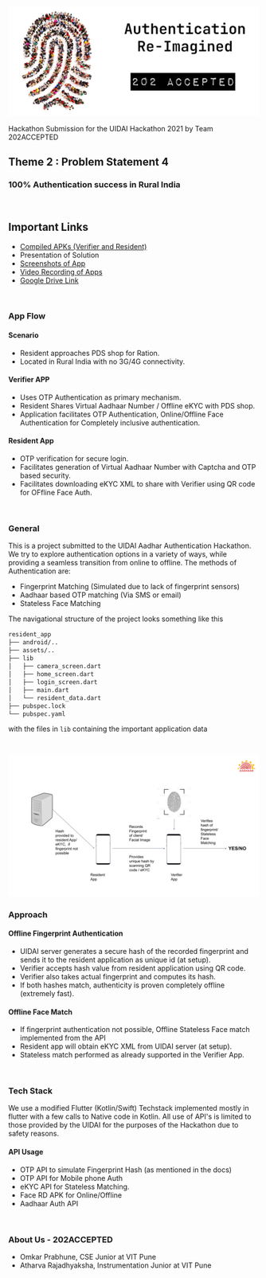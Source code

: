 ![Banner](banner.png)

Hackathon Submission for the UIDAI Hackathon 2021 by Team 202ACCEPTED

## Theme 2 : Problem Statement 4
### 100% Authentication success in Rural India

<br>

## Important Links

* [Compiled APKs (Verifier and Resident)](https://drive.google.com/drive/folders/1Nm-D_hOP8DvX-84G0MmmSq87CFw2rvel?usp=sharing)
* Presentation of Solution
* [Screenshots of App](https://drive.google.com/drive/folders/1yqrvqmFdz82PvhLRp3VgP-M9xBx-h8UG?usp=sharing)
* [Video Recording of Apps](https://drive.google.com/drive/folders/1322cyvZyhc_71UxXgd9phQR2dFMM7lZ2?usp=sharing)
* [Google Drive Link](https://drive.google.com/drive/u/1/folders/1UCbi8d1H3KmbGus2gnI6PwYWdqzX4PD0)


<br>

###  App Flow 

#### Scenario
* Resident approaches PDS shop for Ration.
* Located in Rural India with no 3G/4G connectivity.

#### Verifier APP
* Uses OTP Authentication as primary mechanism.
* Resident Shares Virtual Aadhaar Number / Offline eKYC with PDS shop.
* Application facilitates OTP Authentication, Online/Offline Face Authentication for Completely inclusive authentication.

#### Resident App
* OTP verification for secure login.
* Facilitates generation of Virtual Aadhaar Number with Captcha and OTP based security.
* Facilitates downloading eKYC XML to share with Verifier using QR code for OFfline Face Auth.

<br>

### General

This is a project submitted to the UIDAI Aadhar Authentication Hackathon. We try to explore authentication options in a variety of ways, while providing a seamless transition from online to offline. The methods of Authentication are:
- Fingerprint Matching (Simulated due to lack of fingerprint sensors)
- Aadhaar based OTP matching (Via SMS or email)
- Stateless Face Matching

The navigational structure of the project looks something like this

```
resident_app
├── android/..
├── assets/..
├── lib
│   ├── camera_screen.dart
│   ├── home_screen.dart
│   ├── login_screen.dart
│   ├── main.dart
│   └── resident_data.dart
├── pubspec.lock
└── pubspec.yaml
```

with the files in `lib` containing the important application data

<br>

![Architecture Diagram](architecture_diagram.png)

### Approach

#### Offline Fingerprint Authentication
* UIDAI server generates a secure hash of the recorded fingerprint and sends it to the resident application as unique id (at setup).
* Verifier accepts hash value from resident application using QR code.
* Verifier also takes actual fingerprint and computes its hash.
* If both hashes match, authenticity is proven completely offline (extremely fast).

#### Offline Face Match
* If fingerprint authentication not possible, Offline Stateless Face match implemented from the API
* Resident app will obtain eKYC XML from UIDAI server (at setup).
* Stateless match performed as already supported in the Verifier App.

<br>

### Tech Stack
We use a modified Flutter (Kotlin/Swift) Techstack implemented mostly in flutter with a few calls to Native code in Kotlin. All use of API's is limited to those provided by the UIDAI for the purposes of the Hackathon due to safety reasons.

#### API Usage
- OTP API to simulate Fingerprint Hash (as mentioned in the docs)
- OTP API for Mobile phone Auth
- eKYC API for Stateless Matching.
- Face RD APK for Online/Offline
- Aadhaar Auth API

<br>

### About Us - 202ACCEPTED
- Omkar Prabhune, CSE Junior at VIT Pune
- Atharva Rajadhyaksha, Instrumentation Junior at VIT Pune
